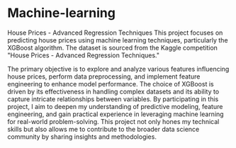 # Machine-learning
House Prices - Advanced Regression Techniques
This project focuses on predicting house prices using machine learning techniques, particularly the XGBoost algorithm. The dataset is sourced from the Kaggle competition "House Prices - Advanced Regression Techniques." 

The primary objective is to explore and analyze various features influencing house prices, perform data preprocessing, and implement feature engineering to enhance model performance. The choice of XGBoost is driven by its effectiveness in handling complex datasets and its ability to capture intricate relationships between variables. By participating in this project, I aim to deepen my understanding of predictive modeling, feature engineering, and gain practical experience in leveraging machine learning for real-world problem-solving. This project not only hones my technical skills but also allows me to contribute to the broader data science community by sharing insights and methodologies.
